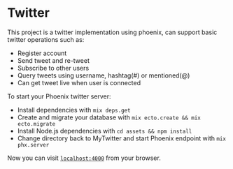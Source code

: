 # Twitter

This project is a twitter implementation using phoenix, can support basic twitter operations such as:

  * Register account
  * Send tweet and re-tweet
  * Subscribe to other users
  * Query tweets using username, hashtag(#) or mentioned(@)
  * Can get tweet live when user is connected

To start your Phoenix twitter server:

  * Install dependencies with `mix deps.get`
  * Create and migrate your database with `mix ecto.create && mix ecto.migrate`
  * Install Node.js dependencies with `cd assets && npm install`
  * Change directory back to MyTwitter and start Phoenix endpoint with `mix phx.server`

Now you can visit [`localhost:4000`](http://localhost:4000) from your browser.



